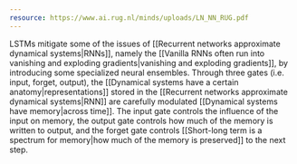 ```yaml
---
resource: https://www.ai.rug.nl/minds/uploads/LN_NN_RUG.pdf
---
```


LSTMs mitigate some of the issues of [[Recurrent networks approximate dynamical systems|RNNs]], namely the [[Vanilla RNNs often run into vanishing and exploding gradients|vanishing and exploding gradients]], by introducing some specialized neural ensembles. Through three gates (i.e. input, forget, output), the [[Dynamical systems have a certain anatomy|representations]] stored in the [[Recurrent networks approximate dynamical systems|RNN]] are carefully modulated [[Dynamical systems have memory|across time]]. The input gate controls the influence of the input on memory, the output gate controls how much of the memory is written to output, and the forget gate controls [[Short-long term is a spectrum for memory|how much of the memory is preserved]] to the next step.